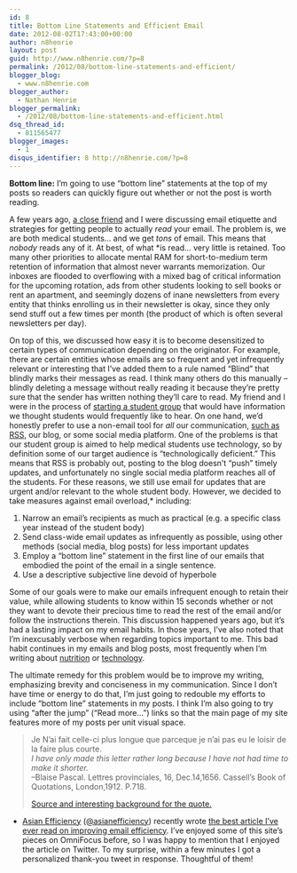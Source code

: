 ```yaml
---
id: 8
title: Bottom Line Statements and Efficient Email
date: 2012-08-02T17:43:00+00:00
author: n8henrie
layout: post
guid: http://www.n8henrie.com/?p=8
permalink: /2012/08/bottom-line-statements-and-efficient/
blogger_blog:
  - www.n8henrie.com
blogger_author:
  - Nathan Henrie
blogger_permalink:
  - /2012/08/bottom-line-statements-and-efficient.html
dsq_thread_id:
  - 811565477
blogger_images:
  - 1
disqus_identifier: 8 http://n8henrie.com/?p=8
---
```

**Bottom line:** I’m going to use “bottom line” statements at the top of my posts so readers can quickly figure out whether or not the post is worth reading.
  
<!--more-->

A few years ago, <a target="_blank" href="https://twitter.com/@w0rdsmitten">a close friend</a> and I were discussing email etiquette and strategies for getting people to actually _read_ your email. The problem is, we are both medical students… and we get _tons_ of email. This means that _nobody_ reads any of it. At best, of what *is read… very little is retained. Too many other priorities to allocate mental RAM for short-to-medium term retention of information that almost never warrants memorization. Our inboxes are flooded to overflowing with a mixed bag of critical information for the upcoming rotation, ads from other students looking to sell books or rent an apartment, and seemingly dozens of inane newsletters from every entity that thinks enrolling us in their newsletter is okay, since they only send stuff out a few times per month (the product of which is often several newsletters per day).

On top of this, we discussed how easy it is to become desensitized to certain types of communication depending on the originator. For example, there are certain entities whose emails are so frequent and yet infrequently relevant or interesting that I’ve added them to a rule named “Blind” that blindly marks their messages as read. I think many others do this manually – blindly deleting a message without really reading it because they’re pretty sure that the sender has written nothing they’ll care to read. My friend and I were in the process of <a target="_blank" href="http://smrt.posterous.com" title="SMRT">starting a student group</a> that would have information we thought students would frequently like to hear. On one hand, we’d honestly prefer to use a non-email tool for _all_ our communication, [such as RSS](http://www.n8henrie.com/2012/06/how-to-use-rss-feeds-to-customize-your/), our blog, or some social media platform. One of the problems is that our student group is aimed to help medical students use technology, so by definition some of our target audience is “technologically deficient.” This means that RSS is probably out, posting to the blog doesn’t “push” timely updates, and unfortunately no single social media platform reaches all of the students. For these reasons, we still use email for updates that are urgent and/or relevant to the whole student body. However, we decided to take measures against email overload,* including:

  1. Narrow an email’s recipients as much as practical (e.g. a specific class year instead of the student body)
  2. Send class-wide email updates as infrequently as possible, using other methods (social media, blog posts) for less important updates
  3. Employ a “bottom line” statement in the first line of our emails that embodied the point of the email in a single sentence.
  4. Use a descriptive subjective line devoid of hyperbole

Some of our goals were to make our emails infrequent enough to retain their value, while allowing students to know within 15 seconds whether or not they want to devote their precious time to read the rest of the email and/or follow the instructions therein. This discussion happened years ago, but it’s had a lasting impact on my email habits. In those years, I’ve also noted that I’m inexcusably verbose when regarding topics important to me. This bad habit continues in my emails and blog posts, most frequently when I’m writing about [nutrition](http://www.n8henrie.com/search/label/diet) or [technology](http://www.n8henrie.com/search/label/tech).

The ultimate remedy for this problem would be to improve my writing, emphasizing brevity and conciseness in my communication. Since I don’t have time or energy to do that, I’m just going to redouble my efforts to include “bottom line” statements in my posts. I think I’m also going to try using “after the jump” (“Read more…”) links so that the main page of my site features more of my posts per unit visual space.

> Je N’ai fait celle-ci plus longue que parceque je n’ai pas eu le loisir de la faire plus courte.  
> _I have only made this letter rather long because I have not had time to make it shorter._  
> –Blaise Pascal. Lettres provinciales, 16, Dec.14,1656. Cassell’s Book of Quotations, London,1912. P.718. 
> 
> <a target="_blank" href="http://www.classy.dk/log/archive/001074.html">Source and interesting background for the quote.</a>

* <a target="_blank" href="http://www.asianefficiency.com/">Asian Efficiency</a> (<a target="_blank" href="https://twitter.com/asianefficiency">@asianefficiency</a>) recently wrote <a target="_blank" href="http://www.asianefficiency.com/email-management/email-boomerang/">the best article I’ve ever read on improving email efficiency</a>. I’ve enjoyed some of this site’s pieces on OmniFocus before, so I was happy to mention that I enjoyed the article on Twitter. To my surprise, within a few minutes I got a personalized thank-you tweet in response. Thoughtful of them!

<div>
</div>